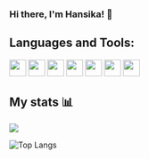 ### Hi there, I'm Hansika! 👋

<!--
**HansikaSachdeva/HansikaSachdeva** is a ✨ _special_ ✨ repository because its `README.md` (this file) appears on your GitHub profile.

Here are some ideas to get you started:

- 🔭 I’m currently working on ...
- 🌱 I’m currently learning ...
- 👯 I’m looking to collaborate on ...
- 🤔 I’m looking for help with ...
- 💬 Ask me about ...
- 📫 How to reach me: ...
- 😄 Pronouns: ...
- ⚡ Fun fact: ...
-->
## Languages and Tools:  

<code><img height="30" src="https://upload.wikimedia.org/wikipedia/commons/1/18/ISO_C%2B%2B_Logo.svg"></code>
<code><img height="30" src="https://image.pngaaa.com/764/1525764-middle.png"></code>
<code><img height="30" src="https://mpng.subpng.com/20180218/khe/kisspng-rstudio-macos-clip-art-r-5a89b3da0b6081.4779308415189739140466.jpg"></code>
<code><img height="30" src="https://lh3.googleusercontent.com/proxy/ZN1wBYRReRnwCMUQ_2ItDzBuxrgfagZNQhqnwYV4Yp0-HgdBTeIUZCXUgzSLsL6O5fzroqTNnnJJHg2Tw99AzMo1gWGmlPOqxR_6tX5ik73wkIn1Yz3q7-4EwSlhKHL7tVpAEZE_mJFD8Q"></code>
<code><img height="30" src="https://mpng.subpng.com/20190129/qlx/kisspng-logo-mysql-organization-brand-database-mysql-development-5c507af1d46325.50972441154877822587.jpg"></code> <code><img height="30" src="https://www.dynamictechservices.com/wp-content/uploads/2018/10/Power-BI-Logo-Transparent.png"></code>
<code><img height="30" src="https://brandslogos.com/wp-content/uploads/thumbs/c-logo-vector-1.svg"></code>   

## My stats :bar_chart:

<img src="https://github-readme-stats.vercel.app/api?username=HansikaSachdeva&show_icons=true&theme=radical&include_all_commits=true">

<br>


![Top Langs](https://github-readme-stats.vercel.app/api/top-langs/?username=HansikaSachdeva&layout=compact&title_color=007bff&text_color=e7e7e7&icon_color=007bff&bg_color=171c28)
